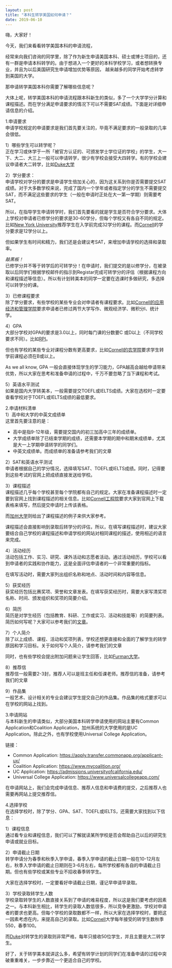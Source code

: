 ```yaml
---
layout: post
title: "本科生转学美国如何申请？"
date: 2019-06-10
---
```


嗨，大家好！

今天，我们来看看转学美国本科的申请流程，

经常来向我们咨询的同学里，除了作为新生申请美国本科、硕士或博士项目的，还有一群是申请本科转学的。由于想进入一个更好的本科学校学习，或者想转换专业，并且为以后美国研究生申请增加优势等原因， 越来越多的同学开始考虑转学到美国的大学。

那申请转学美国本科你需要了解哪些信息呢？

大体上呢，转学美国本科的申请流程跟本科新生的类似，多了一个大学学分计算和课程描述。而在学分满足申请要求的情况下可以不需要SAT成绩。下面是对详细申请信息的介绍。

1.申请要求  
申请学校规定的申请要求是我们首先要关注的，毕竟不满足要求的一般录取的几率会很低。

 1）哪些学生可以转学呢？  
 正在学习或休学于一所「被官方认证的、可颁发学士学位证的学校」的学生，大一下、大二、大三上一般可以申请转学，很少有学校会接受大四转学。有的学校会建议申请者大二转学，比如[Duke大学](https://admissions.duke.edu/application/instructions#general-instructions-general-instructions-transfers)

 2）学分要求：  
 申请学校对学分的要求是申请学生倍加关心的，因为这关系到你是否需要提交SAT成绩。对于大多数学校来说，完成了国内一个学年或者指定学分的学生不需要提交SAT，而不满足这些要求的学生（一般在申请时正处在大一第一学期）则需要考SAT。

 所以，在指导学生申请转学时，我们首先要看的就是学生是否符合学分要求。大体上学校对申请者已修学分的要求是30-60学分，但每个学校又有各自不同的规定。比如[New York University](https://www.nyu.edu/admissions/undergraduate-admissions/how-to-apply/transfer-applicants.html)推荐学生在入学前完成32学分的课程。而[Cornell](https://admissions.cornell.edu/apply/transfer-applicants)的学分要求是12学分以上。

 但如果学生有时间和精力，我们还是会建议考SAT，来增加申请学校的选择和录取率。

 *敲黑板！*  
 已修学分并不等于转学后的可转学分！在申请时，我们提交的是以修学分，在被录取以后同学们根据学校邮件的指示到Registar完成可转学分的评估（根据课程方向和课程描述等信息）。所以有计划转美本的同学一定要在选课时多做研究，多选择可以转学分的课。

 3）已修课程要求  
 除了学分要求，有些学校的某些专业会对申请者有课程要求。比如[Cornell的应用经济和管理学院](https://admissions.cornell.edu/sites/admissions.cornell.edu/files/2018%20Transfer%20Guide%20FINAL.pdf)要求申请者已修过两节大学写作、微观经济学、微积分I、统计学。

 4）GPA  
 大部分学校对GPA的要求是3.0以上，同时每门课的分数要C 或D以上（不同学校要求不同）。比如[RPI](https://admissions.rpi.edu/undergraduate/transfer)。

 但也有学校的某些专业对课程分数有更高要求，比如[Cornell的农学院](https://admissions.cornell.edu/sites/admissions.cornell.edu/files/2018%20Transfer%20Guide%20FINAL.pdf)要求学生转学前课程必须在B或以上。

 As we all know, GPA 一般会直接体现学生的学习能力，GPA越高会越给申请带来优势，所以大家在思考和准备申请的过程中，千万不要忽略了当下课程和考试。

 5）英语水平测试  
 如果是国内大学转美本，一般需要提交TOEFL或IELTS成绩。大家在选校时一定要查看学校对于TOEFL或IELTS成绩的最低要求。

2.申请材料清单  
 1）高中和大学的中英文成绩单  
 这里首先要注意的是：  
  * 高中是指9-12年级，需要提交国内的初三加高中三年的成绩单。
  * 大学成绩单除了已结束学期的成绩，还需要本学期的期中和期末成绩单，尤其是大一上学期申请转学的同学们。
  * 中英文成绩单。而成绩单的准备请参考我们的文章

 2）SAT和英语水平测试  
 申请者根据自己的学分情况，选择填写SAT、TOEFL或IELTS成绩。同时，记得要到这些考试的官网上把成绩直接发送给学校。

 3）课程描述  
 课程描述几乎每个学校甚至每个学院都有自己的规定。大家在准备课程描述时一定要到官网上找到课程描述的相关信息。比如[Cornell工程院](https://www.engineering.cornell.edu/admissions/undergraduate-admissions/transfer-applicants/course-description-forms)要求大家到官网上下载表格来填写，然后提交申请时上传该表格。

 而[加州大学](https://www.ucop.edu/transfer-articulation/transferable-course-agreements/tca-update-process/course-outline-home-page.html)则给出了课程描述的例子来供大家参考。

 课程描述会直接影响到录取后转学分的评估，所以，在填写课程描述时，建议大家要结合自己学校的课程描述和申请学校的网站对相同课程的描述，使用相近的语言来完成。

 4）活动经历  
 活动包括工作、实习、研究、课外活动和志愿者活动。通过活动经历，学校可以看到申请者的实践和协作能力，这是全面评估申请者的一个非常重要的指标。

 在填写活动时，需要大家列出组织名称和地点、活动时间和内容等信息。

 5）获奖经历  
 获奖经历包括比赛奖项、荣誉和文章发表。在填写获奖经历时，需要大家写清奖项名称、时间、颁发组织和奖项的简要介绍。

 6）简历  
 简历是对学生经历（包括教育、科研、工作或实习、活动和技能等）的简要列表。简历如何写呢？大家可以参考我们的[文章](http://www.tessay.org/blog/2017/09/12/resume)。

 7）个人简介  
 除了以上成绩、课程、活动和奖项列表，学校还想更直接和全面的了解学生的转学原因和学习目标。关于如何写个人简介，请参考我们的文章

 同时，也有些学校会提出附加问题来让学生回答，比如[Furman大学](https://apply.transfer.commonapp.org/applicant-ux/#/programMaterials/18433091/questions)。

 8）推荐信  
 推荐信一般需要2-3封，推荐人可以是班主任和任课老师。推荐信的准备，请参考我们的文章

 9）作品集  
 一般艺术、设计相关的专业会建议学生提交自己的作品集。作品集的格式要求可以在学校的网站上找到。

3.申请网站  
与本科新生的申请类似，大部分美国本科转学申请使用的网站主要有Common Application和Coalition Application，加州系统的大学使用的是UC Application。除此之外，也有学校使用Universal College Application。

链接：  
 * Common Application: https://apply.transfer.commonapp.org/applicant-ux/
 * Coalition Application: https://www.mycoalition.org/
 * UC Application: https://admissions.universityofcalifornia.edu/
 * Universal College Application: https://www.universalcollegeapp.com/

在申请网站上，我们会完成申请信息、推荐人信息和申请费的提交，之后推荐人也需要再网站上提交推荐信。

4.选择学校  
在选择学校时，除了学分、GPA、SAT、TOEFL或IELTS，还需要大家找到以下信息：

 1）课程信息  
 通过看专业和课程信息，我们可以了解就读某所学校是否会帮助自己以后的研究生申请或就业目标。

 2）申请截止日期  
 转学申请分为春季和秋季入学申请，春季入学申请的截止日期一般在10-12月左右，秋季入学申请的截止日期则在3-6月左右，每所学校都有各自的申请截止日期。但也有些学校或某些专业不招收春季转学生。

 大家在选择学校时，一定要看好申请截止日期，谨记早申请早录取。

 3）学校录取转学生人数  
 学校录取转学生的人数直接关系到了申请的难易程度，所以这是我们要考虑的因素之一。与本科新生相比，转学生的录取人数低很多，所以竞争更激励，学校对申请者的要求也更高。但每个学校的录取数都不一样，所以大家在选择学校时，要把这一因素考虑在内，来提高自己的录取。比如[Cornell](https://admissions.cornell.edu/apply/transfer-applicants)大学每年接受的转学生数秋季550，春季100。

 而[Duke](https://admissions.duke.edu/application/instructions#general-instructions-general-instructions-transfers)对转学生的录取则非常严格，每年只接收50位学生，并且主要是大二转学生。

好了，关于转学美本就讲这么多，希望有转学计划的同学们在准备申请的过程中突破重重难关，一步步靠近一个更适合自己的学校。
